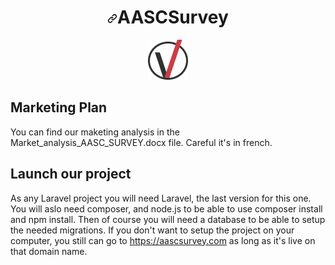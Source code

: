 <h1 align="center"><a id="user-content-aascsurvey" class="anchor" aria-hidden="true" href="#aascsurvey"><svg class="octicon octicon-link" viewBox="0 0 16 16" version="1.1" width="16" height="16" aria-hidden="true"><path fill-rule="evenodd" d="M7.775 3.275a.75.75 0 001.06 1.06l1.25-1.25a2 2 0 112.83 2.83l-2.5 2.5a2 2 0 01-2.83 0 .75.75 0 00-1.06 1.06 3.5 3.5 0 004.95 0l2.5-2.5a3.5 3.5 0 00-4.95-4.95l-1.25 1.25zm-4.69 9.64a2 2 0 010-2.83l2.5-2.5a2 2 0 012.83 0 .75.75 0 001.06-1.06 3.5 3.5 0 00-4.95 0l-2.5 2.5a3.5 3.5 0 004.95 4.95l1.25-1.25a.75.75 0 00-1.06-1.06l-1.25 1.25a2 2 0 01-2.83 0z"></path></svg></a>AASCSurvey</h1>
<p align="center"><img src="public/img/favicon2.png"></p>

## Marketing Plan

You can find our maketing analysis in the Market_analysis_AASC_SURVEY.docx file.
Careful it's in french.

## Launch our project

As any Laravel project you will need Laravel, the last version for this one.
You will aslo need composer, and node.js to be able to use composer install and
npm install. Then of course you will need a database to be able to setup the
needed migrations.
If you don't want to setup the project on your computer, you still can go to
https://aascsurvey.com as long as it's live on that domain name.
